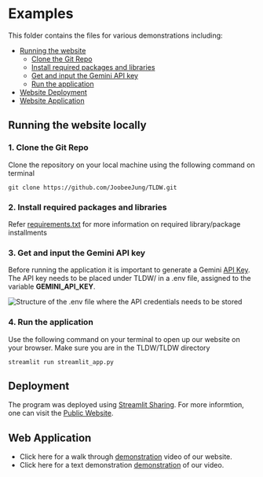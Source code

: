 # Examples
This folder contains the files for various demonstrations including:
- [Running the website ](https://github.com/JoobeeJung/TLDW/edit/main/examples/README.md#L13)
    - [Clone the Git Repo](https://github.com/JoobeeJung/TLDW/edit/main/examples/README.md#L15)
    - [Install required packages and libraries](https://github.com/JoobeeJung/TLDW/edit/main/examples/README.md#L21)
    - [Get and input the Gemini API key](https://github.com/JoobeeJung/TLDW/edit/main/examples/README.md#L24)
    - [Run the application](https://github.com/JoobeeJung/TLDW/edit/main/examples/README.md#L29)
- [Website Deployment](https://github.com/JoobeeJung/TLDW/edit/main/examples/README.md#L35)
- [Website Application](https://github.com/JoobeeJung/TLDW/edit/main/examples/README.md#L39) 



## Running the website locally

### **1. Clone the Git Repo**
Clone the repository on your local machine using the following command on terminal
```
git clone https://github.com/JoobeeJung/TLDW.git
```

### **2. Install required packages and libraries**
Refer [requirements.txt](https://github.com/JoobeeJung/TLDW/blob/main/requirements.txt) for more information on required library/package installments

### **3. Get and input the Gemini API key**
Before running the application it is important to generate a Gemini [API Key](https://aistudio.google.com/app/apikey). The API key needs to be placed under TLDW/ in a .env file, assigned to the variable **GEMINI_API_KEY**.

![Structure of the .env file where the API credentials needs to be stored](https://github.com/JoobeeJung/TLDW/blob/main/examples/images/env.png)

### **4. Run the application**
Use the following command on your terminal to open up our website on your browser. Make sure you are in the TLDW/TLDW directory
```
streamlit run streamlit_app.py 
```

## Deployment

The program was deployed using [Streamlit Sharing](https://share.streamlit.io/). For more informtion, one can visit the [Public Website](nothing.streamlit.app).

## Web Application

- Click here for a walk through [demonstration](https://github.com/JoobeeJung/TLDW/blob/main/examples/images/Recording_final.mov) video of our website.
- Click here for a text demonstration [demonstration](https://github.com/JoobeeJung/TLDW/blob/main/examples/website_navigation.md) of our video.
